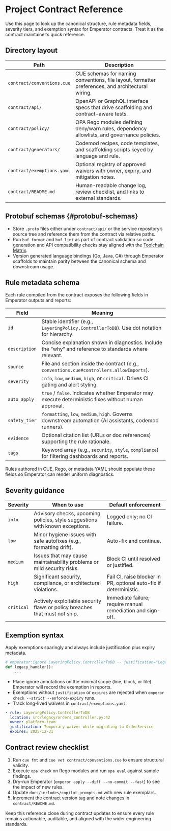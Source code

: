 # Project Contract Reference

Use this page to look up the canonical structure, rule metadata fields, severity tiers, and exemption syntax for Emperator contracts. Treat it as the contract maintainer’s quick reference.

## Directory layout

| Path | Description |
| --- | --- |
| `contract/conventions.cue` | CUE schemas for naming conventions, file layout, formatter preferences, and architectural wiring. |
| `contract/api/` | OpenAPI or GraphQL interface specs that drive scaffolding and contract-aware tests. |
| `contract/policy/` | OPA Rego modules defining deny/warn rules, dependency allowlists, and governance policies. |
| `contract/generators/` | Codemod recipes, code templates, and scaffolding scripts keyed by language and rule. |
| `contract/exemptions.yaml` | Optional registry of approved waivers with owner, expiry, and mitigation notes. |
| `contract/README.md` | Human-readable change log, review checklist, and links to external standards. |

## Protobuf schemas {#protobuf-schemas}

- Store `.proto` files either under `contract/api/` or the service repository’s source tree and reference them from the contract via relative paths.
- Run `buf format` and `buf lint` as part of contract validation so code generation and API compatibility checks stay aligned with the [Toolchain Matrix](toolchain.md#recommended-lint-and-formatter-stacks).
- Version generated language bindings (Go, Java, C#) through Emperator scaffolds to maintain parity between the canonical schema and downstream usage.

## Rule metadata schema

Each rule compiled from the contract exposes the following fields in Emperator outputs and reports:

| Field | Meaning |
| --- | --- |
| `id` | Stable identifier (e.g., `LayeringPolicy.ControllerToDB`). Use dot notation for hierarchy. |
| `description` | Concise explanation shown in diagnostics. Include the “why” and reference to standards where relevant. |
| `source` | File and section inside the contract (e.g., `conventions.cue#controllers.allowImports`). |
| `severity` | `info`, `low`, `medium`, `high`, or `critical`. Drives CI gating and alert styling. |
| `auto_apply` | `true` / `false`. Indicates whether Emperator may execute deterministic fixes without human approval. |
| `safety_tier` | `formatting`, `low`, `medium`, `high`. Governs downstream automation (AI assistants, codemod runners). |
| `evidence` | Optional citation list (URLs or doc references) supporting the rule rationale. |
| `tags` | Keyword array (e.g., `security`, `style`, `compliance`) for filtering dashboards and reports. |

Rules authored in CUE, Rego, or metadata YAML should populate these fields so Emperator can render uniform diagnostics.

## Severity guidance

| Severity | When to use | Default enforcement |
| --- | --- | --- |
| `info` | Advisory checks, upcoming policies, style suggestions with known exceptions. | Logged only; no CI failure. |
| `low` | Minor hygiene issues with safe autofixes (e.g., formatting drift). | Auto-fix and continue. |
| `medium` | Issues that may cause maintainability problems or mild security risks. | Block CI until resolved or justified. |
| `high` | Significant security, compliance, or architectural violations. | Fail CI, raise blocker in PR, optional auto-fix if deterministic. |
| `critical` | Actively exploitable security flaws or policy breaches that must not ship. | Immediate failure; require manual remediation and sign-off. |

## Exemption syntax

Apply exemptions sparingly and always include justification plus expiry metadata.

```python
# emperator:ignore LayeringPolicy.ControllerToDB -- justification="Legacy module awaiting service rewrite" -- expires="2025-12-31"
def legacy_handler():
    ...
```

- Place ignore annotations on the minimal scope (line, block, or file). Emperator will record the exemption in reports.
- Exemptions without `justification` or `expires` are rejected when `emperor check --strict --enforce-expiry` runs.
- Track long-lived waivers in `contract/exemptions.yaml`:

```yaml
- rule: LayeringPolicy.ControllerToDB
  location: src/legacy/orders_controller.py:42
  owner: platform-team
  justification: Temporary waiver while migrating to OrderService
  expires: 2025-12-31
```

## Contract review checklist

1. Run `cue fmt` and `cue vet contract/conventions.cue` to ensure structural validity.
2. Execute `opa check` on Rego modules and run `opa eval` against sample findings.
3. Dry-run Emperator (`emperor apply --diff --no-commit --fast`) to see the impact of new rules.
4. Update `docs/includes/copilot-prompts.md` with new rule exemplars.
5. Increment the contract version tag and note changes in `contract/README.md`.

Keep this reference close during contract updates to ensure every rule remains actionable, auditable, and aligned with the wider engineering standards.
